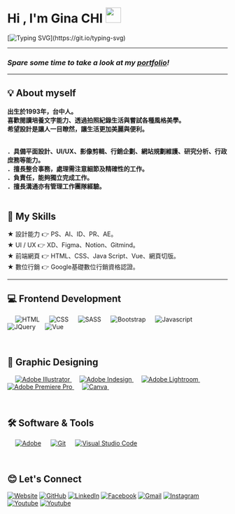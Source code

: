 <h1>Hi , I'm Gina CHI <img src="https://media.giphy.com/media/hvRJCLFzcasrR4ia7z/giphy.gif" width="35"></h1>

[![Typing SVG](https://readme-typing-svg.herokuapp.com?font=Noto+Sans+Traditional+Chinese&color=9F501B&width=800&lines=I+am+a+Designer%2C+Problem+Solver+and+a+Communicator.;%E2%80%8BLet's+Solve+problems+with+gorgeous%2C+user-centric+Design.)](https://git.io/typing-svg)
<hr/>
<h3><i>Spare some time to take a look at my <a href="https://gina12504.wixsite.com/website">portfolio</a>!</i></h3>
<hr/>

## 💡 About myself
<h4>	
出生於1993年，台中人。<br>
喜歡閱讀培養文字能力、透過拍照紀錄生活與嘗試各種風格美學。<br>
希望設計是讓人一目瞭然，讓生活更加美麗與便利。<br>
<br>

．具備平面設計、UI/UX、影像剪輯、行銷企劃、網站規劃維護、研究分析、行政庶務等能力。<br>
．擅長整合事務，處理需注意細節及精確性的工作。<br>
．負責任，能夠獨立完成工作。<br>
．擅長溝通亦有管理工作團隊經驗。<br>
<br>  
	
## 🚀 My Skills <br>
  
★ 設計能力 👉 PS、AI、ID、PR、AE。<br>
★ UI / UX 👉 XD、Figma、Notion、Gitmind。<br>
★ 前端網頁 👉 HTML、CSS、Java Script、Vue、網頁切版。<br>
★ 數位行銷 👉 Google基礎數位行銷資格認證。<br>

</h4>
<hr/>

## 💻 Frontend Development

<p align="left"> 
  &emsp; 
<img src="https://img.shields.io/badge/HTML5-E34F26?style=for-the-badge&logo=html5&logoColor=white" alt="HTML"/>
  &emsp;
<img src="https://img.shields.io/badge/CSS3-1572B6?style=for-the-badge&logo=css3&logoColor=white" alt="CSS"/>
   &emsp;
<img src="https://img.shields.io/badge/Sass-CC6699?style=for-the-badge&logo=sass&logoColor=white" alt="SASS"/>
   &emsp;
<img src="https://img.shields.io/badge/Bootstrap-563D7C?style=for-the-badge&logo=bootstrap&logoColor=white" alt="Bootstrap"/>
   &emsp;
	
<img src="https://img.shields.io/badge/JavaScript-F7DF1E?style=for-the-badge&logo=javascript&logoColor=black" alt="Javascript"/>
   &emsp;	
<img src="https://img.shields.io/badge/jQuery-0769AD?style=for-the-badge&logo=jquery&logoColor=white" alt="JQuery"/>
   &emsp;
<img src="https://img.shields.io/badge/Vue.js-35495E?style=for-the-badge&logo=vue.js&logoColor=4FC08D" alt="Vue"/>
   &emsp;
  
</p>

<br>  


## 🎨 Graphic Designing
<p align="left">
  &emsp;  
   <a href="https://www.adobe.com/in/products/illustrator.html" target="_blank"> 
    <img alt="Adobe Illustrator" src="https://img.shields.io/badge/Adobe%20Illustrator-FF9A00?style=flat&logo=adobe%20illustrator&logoColor=white"/>
  </a> 
 &emsp;  
  <a href="https://www.adobe.com/in/products/indesign.html" target="_blank"> 
    <img alt="Adobe Indesign" src="https://img.shields.io/badge/Adobe%20InDesign-FF3366?style=flat&logo=Adobe%20InDesign&logoColor=white"/> 
  </a> 
    &emsp;
  <a href="https://www.adobe.com/in/products/photoshop-lightroom.html" target="_blank"> 
    <img alt="Adobe Lightroom" src="https://img.shields.io/badge/Adobe%20Lightroom-31A8FF?style=flat&logo=Adobe%20Lightroom&logoColor=white"/>
  </a>
   &emsp;
  <a href="https://www.adobe.com/in/products/premiere.html" target="_blank"> 
   <img alt="Adobe Premiere Pro" src="https://img.shields.io/badge/Adobe%20Premiere%20Pro-9999FF?style=flate&logo=Adobe%20Premiere%20Pro&logoColor=white"/>
  </a>
    &emsp;
  <a href="#">
  	<img alt="Canva" src="https://img.shields.io/badge/Canva-%2300C4CC.svg?style=flat&logo=Canva&logoColor=white"/>
  </a>
&emsp; 
 </p>
<br>


## 🛠️ Software & Tools

<p>
  &emsp;
    <a href="#"><img alt="Adobe" src="https://img.shields.io/badge/Adobe%20-%23FF0000.svg?logo=adobe&logoColor=white"></a>
  &emsp;
    <a href="#"><img alt="Git" src="https://img.shields.io/badge/Git%20-%23F05033.svg?logo=git&logoColor=white"></a>
&emsp;
    <a href="#"><img alt="Visual Studio Code" src="https://img.shields.io/badge/Visual%20Studio%20Code-0078d7.svg?logo=visual-studio-code&logoColor=white"></a>
  &emsp;
</p>

<br>

## 😊 Let's Connect

<p>
  <a href="https://gina12504.wixsite.com/website"><img src="https://img.shields.io/badge/Wix-000?style=for-the-badge&logo=wix&logoColor=white" alt="Website"/></a>
	<a href="https://github.com/ChienchiaC"><img src="https://img.shields.io/badge/GitHub-100000?style=for-the-badge&logo=github&logoColor=white" alt="GitHub"/></a>
	<a href="https://linkedin.com/in/chien-chia-chi-44104392/"><img src="https://img.shields.io/badge/LinkedIn-0077B5?style=for-the-badge&logo=linkedin&logoColor=white" alt="LinkedIn"/></a>
	<a href="https://www.facebook.com/chienchia.chi.7"><img src="https://img.shields.io/badge/Facebook-1877F2?style=for-the-badge&logo=facebook&logoColor=white" alt="Facebook"/></a>
	<a href="mailto:gina12504@gmail.com"><img src="https://img.shields.io/badge/Gmail-D14836?style=for-the-badge&logo=gmail&logoColor=white" alt="Gmail"/></a> 
	<a href="https://instagram.com/chienchia.chi"><img src="https://img.shields.io/badge/Instagram-E4405F?style=for-the-badge&logo=instagram&logoColor=white" alt="Instagram"/></a>
	<a href="https://www.pinterest.com/chienchiachi/_saved/"><img src="https://img.shields.io/badge/Pinterest-%23E60023.svg?&style=for-the-badge&logo=Pinterest&logoColor=white" alt="Youtube"/></a>
	<a href="https://youtube.com/playlist?list=PLuTDV7aiIg2lWajRIVJ8XoXSZlZb9HHWS"><img src="https://img.shields.io/badge/YouTube-FF0000?style=for-the-badge&logo=youtube&logoColor=white" alt="Youtube"/></a>
	
</p>

<!--img align="right" alt="Coding" width="450" src="https://camo.githubusercontent.com/6607041227d81f650340ff070cc2843518acad359b57e5bb054a9fb7127aa041/68747470733a2f2f63646e2e6472696262626c652e636f6d2f75736572732f323634363432332f73637265656e73686f74732f353530373139362f636f6d70757465722e676966" data-canonical-src="https://cdn.dribbble.com/users/2646423/screenshots/5507196/computer.gif" style="max-width:100%;"/-->
